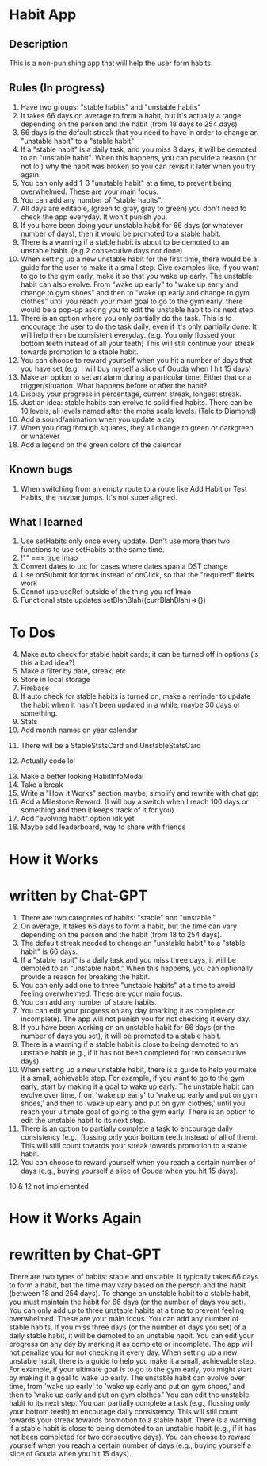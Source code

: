 # Habit App

## Description

This is a non-punishing app that will help the user form habits.

## Rules (In progress)

1. Have two groups: "stable habits" and "unstable habits"
2. It takes 66 days on average to form a habit, but it's actually a range depending on the person and the habit (from 18 days to 254 days)
3. 66 days is the default streak that you need to have in order to change an "unstable habit" to a "stable habit"
4. If a "stable habit" is a daily task, and you miss 3 days, it will be demoted to an "unstable habit". When this happens, you can provide a reason (or not lol) why the habit was broken so you can revisit it later when you try again.
5. You can only add 1-3 "unstable habit" at a time, to prevent being overwhelmed. These are your main focus.
6. You can add any number of "stable habits".
7. All days are editable, (green to gray, gray to green) you don't need to check the app everyday. It won't punish you.
8. If you have been doing your unstable habit for 66 days (or whatever number of days), then it would be promoted to a stable habit.
9. There is a warning if a stable habit is about to be demoted to an unstable habit. (e.g 2 consecutive days not done)
10. When setting up a new unstable habit for the first time, there would be a guide for the user to make it a small step. Give examples like, if you want to go to the gym early, make it so that you wake up early. The unstable habit can also evolve. From "wake up early" to "wake up early and change to gym shoes" and then to "wake up early and change to gym clothes" until you reach your main goal to go to the gym early. there would be a pop-up asking you to edit the unstable habit to its next step.
11. There is an option where you only partially do the task. This is to encourage the user to do the task daily, even if it's only partially done. It will help them be consistent everyday. (e.g. You only flossed your bottom teeth instead of all your teeth) This will still continue your streak towards promotion to a stable habit.
12. You can choose to reward yourself when you hit a number of days that you have set (e.g. I will buy myself a slice of Gouda when I hit 15 days)
13. Make an option to set an alarm during a particular time. Either that or a trigger/situation. What happens before or after the habit?
14. Display your progress in percentage, current streak, longest streak.
15. Just an idea: stable habits can evolve to solidified habits. There can be 10 levels, all levels named after the mohs scale levels. (Talc to Diamond)
16. Add a sound/animation when you update a day
17. When you drag through squares, they all change to green or darkgreen or whatever
18. Add a legend on the green colors of the calendar

## Known bugs

1. When switching from an empty route to a route like Add Habit or Test Habits, the navbar jumps. It's not super aligned.

## What I learned

1. Use setHabits only once every update. Don't use more than two functions to use setHabits at the same time.
2. !"" === true lmao
3. Convert dates to utc for cases where dates span a DST change
4. Use onSubmit for forms instead of onClick, so that the "required" fields work
5. Cannot use useRef outside of the thing you ref lmao
6. Functional state updates setBlahBlah((currBlahBlah)=>{})

# To Dos

<!-- 1. Make card options work; it has more info, update, delete, etc -->
<!-- 2. Make StableCalendarCard and UnstableCalendarCard -->
<!-- 3. Make unstable habit limit work -->

4. Make auto check for stable habit cards; it can be turned off in options (is this a bad idea?)
5. Make a filter by date, streak, etc
   <!-- 6. Add instructions on top; it can be turned off in options -->
   <!-- 7. Add legends at the bottom; it can be turned off in options -->
6. Store in local storage
7. Firebase
8. If auto check for stable habits is turned on, make a reminder to update the habit when it hasn't been updated in a while, maybe 30 days or something.
9. Stats
10. Add month names on year calendar
<!-- 13. Add a visual reminder if a stable habit is about to be demoted -->
11. There will be a StableStatsCard and UnstableStatsCard
<!-- 15. Put something on screen when there is nothing to list (e.g. there are no stable habits, no unstable habits, or both) -->
12. Actually code lol
<!-- 17. Make something happen (maybe use party-js) when an unstable habit gets promoted to a stable habit. Right now it just disappears when viewed from Home. Make something happen when a stable habit gets demoted. -->
13. Make a better looking HabitInfoModal
14. Take a break
15. Write a "How it Works" section maybe, simplify and rewrite with chat gpt
16. Add a Milestone Reward. (I will buy a switch when I reach 100 days or something and then it keeps track of it for you)
17. Add "evolving habit" option idk yet
18. Maybe add leaderboard, way to share with friends
<!-- 19. Find a way to add a year to the calendar (when a new year comes or the app has not been opened for a long time) -->

# How it Works

# written by Chat-GPT

1. There are two categories of habits: "stable" and "unstable."
2. On average, it takes 66 days to form a habit, but the time can vary depending on the person and the habit (from 18 to 254 days).
3. The default streak needed to change an "unstable habit" to a "stable habit" is 66 days.
4. If a "stable habit" is a daily task and you miss three days, it will be demoted to an "unstable habit." When this happens, you can optionally provide a reason for breaking the habit.
5. You can only add one to three "unstable habits" at a time to avoid feeling overwhelmed. These are your main focus.
6. You can add any number of stable habits.
7. You can edit your progress on any day (marking it as complete or incomplete). The app will not punish you for not checking it every day.
8. If you have been working on an unstable habit for 66 days (or the number of days you set), it will be promoted to a stable habit.
9. There is a warning if a stable habit is close to being demoted to an unstable habit (e.g., if it has not been completed for two consecutive days).
10. When setting up a new unstable habit, there is a guide to help you make it a small, achievable step. For example, if you want to go to the gym early, start by making it a goal to wake up early. The unstable habit can evolve over time, from 'wake up early' to 'wake up early and put on gym shoes,' and then to 'wake up early and put on gym clothes,' until you reach your ultimate goal of going to the gym early. There is an option to edit the unstable habit to its next step.
11. There is an option to partially complete a task to encourage daily consistency (e.g., flossing only your bottom teeth instead of all of them). This will still count towards your streak towards promotion to a stable habit.
12. You can choose to reward yourself when you reach a certain number of days (e.g., buying yourself a slice of Gouda when you hit 15 days).

10 & 12 not implemented

# How it Works Again

# rewritten by Chat-GPT

There are two types of habits: stable and unstable. It typically takes 66 days to form a habit, but the time may vary based on the person and the habit (between 18 and 254 days).
To change an unstable habit to a stable habit, you must maintain the habit for 66 days (or the number of days you set).
You can only add up to three unstable habits at a time to prevent feeling overwhelmed. These are your main focus. You can add any number of stable habits.
If you miss three days (or the number of days you set) of a daily stable habit, it will be demoted to an unstable habit.
You can edit your progress on any day by marking it as complete or incomplete. The app will not penalize you for not checking it every day.
When setting up a new unstable habit, there is a guide to help you make it a small, achievable step. For example, if your ultimate goal is to go to the gym early, you might start by making it a goal to wake up early. The unstable habit can evolve over time, from 'wake up early' to 'wake up early and put on gym shoes,' and then to 'wake up early and put on gym clothes.' You can edit the unstable habit to its next step.
You can partially complete a task (e.g., flossing only your bottom teeth) to encourage daily consistency. This will still count towards your streak towards promotion to a stable habit.
There is a warning if a stable habit is close to being demoted to an unstable habit (e.g., if it has not been completed for two consecutive days).
You can choose to reward yourself when you reach a certain number of days (e.g., buying yourself a slice of Gouda when you hit 15 days).
